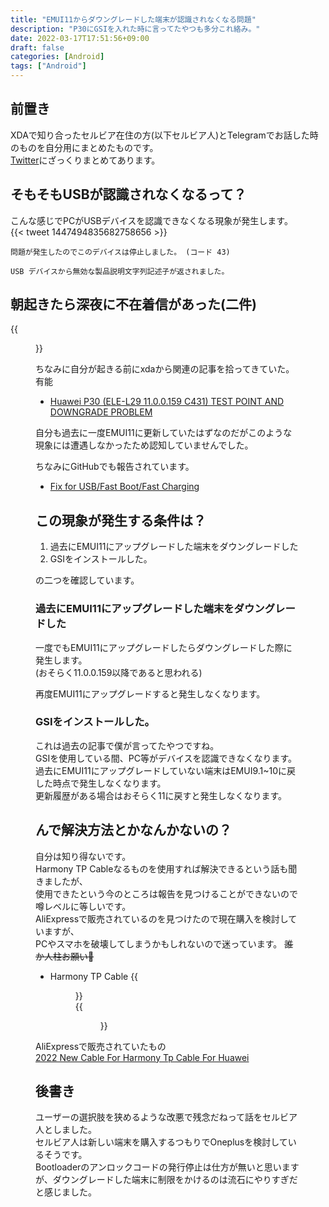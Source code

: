 ```yaml
---
title: "EMUI11からダウングレードした端末が認識されなくなる問題"
description: "P30にGSIを入れた時に言ってたやつも多分これ絡み。"
date: 2022-03-17T17:51:56+09:00
draft: false
categories: [Android]
tags: ["Android"]
---
```

## 前置き  
XDAで知り合ったセルビア在住の方(以下セルビア人)とTelegramでお話した時のものを自分用にまとめたものです。  
[Twitter](https://twitter.com/j7b3y/status/1504372269816381441)にざっくりまとめてあります。  

## そもそもUSBが認識されなくなるって？  
こんな感じでPCがUSBデバイスを認識できなくなる現象が発生します。  
{{< tweet 1447494835682758656 >}}  
```
問題が発生したのでこのデバイスは停止しました。 (コード 43)

USB デバイスから無効な製品説明文字列記述子が返されました。
```

## 朝起きたら深夜に不在着信があった(二件)  
{{<figure src="https://drive.google.com/uc?export=view&id=17K50ZQL2mJg1ugZmhj5OtrUWBZXQHPdx" >}}   

ちなみに自分が起きる前にxdaから関連の記事を拾ってきていた。有能  
- [Huawei P30 (ELE-L29 11.0.0.159 C431) TEST POINT AND DOWNGRADE PROBLEM](https://forum.xda-developers.com/t/huawei-p30-ele-l29-11-0-0-159-c431-test-point-and-downgrade-problem.4324535/)  

自分も過去に一度EMUI11に更新していたはずなのだがこのような現象には遭遇しなかったため認知していませんでした。  

ちなみにGitHubでも報告されています。  
- [Fix for USB/Fast Boot/Fast Charging](https://github.com/ProfessorJTJ/HISuite-Proxy/issues/128)  

## この現象が発生する条件は？  
  
1. 過去にEMUI11にアップグレードした端末をダウングレードした  
2. GSIをインストールした。  

の二つを確認しています。    

### 過去にEMUI11にアップグレードした端末をダウングレードした  
一度でもEMUI11にアップグレードしたらダウングレードした際に発生します。  
(おそらく11.0.0.159以降であると思われる)  

再度EMUI11にアップグレードすると発生しなくなります。  

### GSIをインストールした。  
これは過去の記事で僕が言ってたやつですね。  
GSIを使用している間、PC等がデバイスを認識できなくなります。  
過去にEMUI11にアップグレードしていない端末はEMUI9.1~10に戻した時点で発生しなくなります。  
更新履歴がある場合はおそらく11に戻すと発生しなくなります。  

## んで解決方法とかなんかないの？  
自分は知り得ないです。  
Harmony TP Cableなるものを使用すれば解決できるという話も聞きましたが、  
使用できたという今のところは報告を見つけることができないので噂レベルに等しいです。  
AliExpressで販売されているのを見つけたので現在購入を検討していますが、  
PCやスマホを破壊してしまうかもしれないので迷っています。  ~~誰か人柱お願い🥺~~  

- Harmony TP Cable 
{{<figure src="https://user-images.githubusercontent.com/49002275/140633958-f6090a2b-cd5a-4636-bb3d-347bc1b37078.png" >}}   
{{<figure src="https://user-images.githubusercontent.com/49002275/140633963-8c7d59c9-53f4-4733-bf09-78ba0d77108b.jpg" >}}   

AliExpressで販売されていたもの  
[2022 New Cable For Harmony Tp Cable For Huawei](https://www.aliexpress.com/item/1005003414526364.html)  

## 後書き  
ユーザーの選択肢を狭めるような改悪で残念だねって話をセルビア人としました。  
セルビア人は新しい端末を購入するつもりでOneplusを検討しているそうです。  
Bootloaderのアンロックコードの発行停止は仕方が無いと思いますが、ダウングレードした端末に制限をかけるのは流石にやりすぎだと感じました。  
